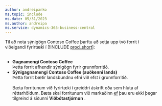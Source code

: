```yaml
---
author: andreipanko
ms.topic: include
ms.date: 05/31/2023
ms.author: andreipa
ms.service: dynamics-365-business-central
---
```


Til að nota sýnigögn Contoso Coffee þarftu að setja upp tvö forrit í viðeigandi fyrirtæki í [!INCLUDE [prod_short](../includes/prod_short.md)]:  <br><br>
- **Gagnamengi Contoso Coffee**  
    Þetta forrit afhendir sýnigögn fyrir grunnforritið.  
- **Sýnigagnamengi Contoso Coffee (auðkenni lands)**  
    Þetta forrit bætir landsbundnu efni við efst í grunnforritið.
<br><br>
Bæta forritunum við fyrirtæki í greiddri áskrift eða sem hluta af réttarhöldum. Bæta skal forritunum við markaðinn [ef](../ui-extensions-install-uninstall.md#install) þau eru ekki þegar tilgreind á síðunni **Viðbótastjórnun** .
